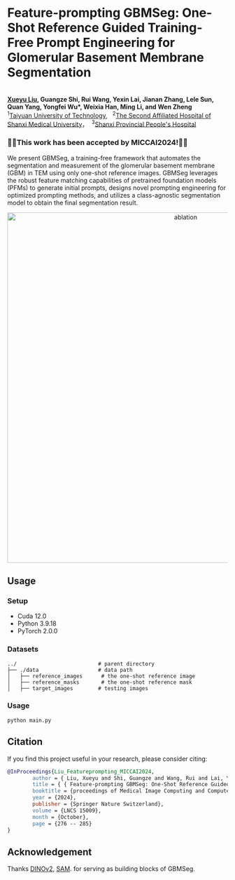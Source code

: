 # Feature-prompting GBMSeg: One-Shot Reference Guided Training-Free Prompt Engineering for Glomerular Basement Membrane Segmentation
<br>**[Xueyu Liu](https://scholar.google.com.hk/citations?user=jeatLqIAAAAJ&hl=zh-CN), Guangze Shi, Rui Wang, Yexin Lai, Jianan Zhang, Lele Sun, Quan Yang, Yongfei Wu*, Weixia Han, Ming Li, and Wen Zheng**<br>
<sup>1</sup>[Taiyuan University of Technology](https://www.tyut.edu.cn/), &nbsp;
<sup>2</sup>[The Second Affiliated Hospital of Shanxi Medical University](https://www.sydey.com/)，&nbsp;
<sup>3</sup>[Shanxi Provincial People's Hospital](https://www.sxsrmyy.com/)


### 🚀🚀This work has been accepted by MICCAI2024!🚀🚀


We present GBMSeg, a training-free framework that automates the segmentation and measurement of the glomerular basement membrane (GBM) in TEM using only one-shot reference images. GBMSeg leverages the robust feature matching capabilities of pretrained foundation models (PFMs) to generate initial prompts, designs novel prompting engineering for optimized prompting methods, and utilizes a class-agnostic segmentation model to obtain the final segmentation result. 

<p align="center">
<img width="800" alt="ablation" src="img/ablation.png">
</p>

## Usage 
### Setup 

- Cuda 12.0
- Python 3.9.18
- PyTorch 2.0.0


### Datasets
    ../                          # parent directory
    ├── ./data                   # data path
    │   ├── reference_images      # the one-shot reference image
    │   ├── reference_masks       # the one-shot reference mask
    │   ├── target_images        # testing images

### Usage
```
python main.py
```


##  Citation


If you find this project useful in your research, please consider citing:


```BibTeX
@InProceedings{Liu_Featureprompting_MICCAI2024,
        author = { Liu, Xueyu and Shi, Guangze and Wang, Rui and Lai, Yexin and Zhang, Jianan and Sun, Lele and Yang, Quan and Wu, Yongfei and Li, Ming and Han, Weixia and Zheng, Wen},
        title = { { Feature-prompting GBMSeg: One-Shot Reference Guided Training-Free Prompt Engineering for Glomerular Basement Membrane Segmentation } },
        booktitle = {proceedings of Medical Image Computing and Computer Assisted Intervention -- MICCAI 2024},
        year = {2024},
        publisher = {Springer Nature Switzerland},
        volume = {LNCS 15009},
        month = {October},
        page = {276 -- 285}
}
```


## Acknowledgement
Thanks [DINOv2](https://github.com/facebookresearch/dinov2), [SAM](https://github.com/facebookresearch/segment-anything). for serving as building blocks of GBMSeg.

